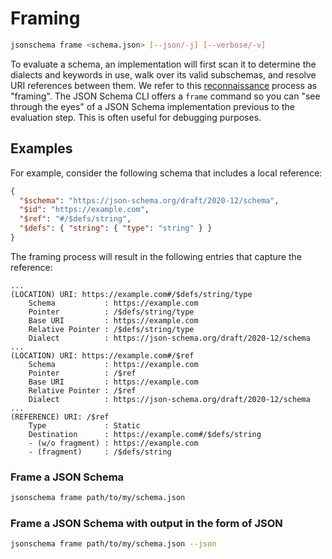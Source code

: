 Framing
=======

```sh
jsonschema frame <schema.json> [--json/-j] [--verbose/-v]
```

To evaluate a schema, an implementation will first scan it to determine the
dialects and keywords in use, walk over its valid subschemas, and resolve URI
references between them. We refer to this
[reconnaissance](https://en.wikipedia.org/wiki/Reconnaissance) process as
"framing". The JSON Schema CLI offers a `frame` command so you can "see through
the eyes" of a JSON Schema implementation previous to the evaluation step. This
is often useful for debugging purposes.

Examples
--------

For example, consider the following schema that includes a local reference:

```json
{
  "$schema": "https://json-schema.org/draft/2020-12/schema",
  "$id": "https://example.com",
  "$ref": "#/$defs/string",
  "$defs": { "string": { "type": "string" } }
}
```

The framing process will result in the following entries that capture the
reference:

```
...
(LOCATION) URI: https://example.com#/$defs/string/type
    Schema           : https://example.com
    Pointer          : /$defs/string/type
    Base URI         : https://example.com
    Relative Pointer : /$defs/string/type
    Dialect          : https://json-schema.org/draft/2020-12/schema
...
(LOCATION) URI: https://example.com#/$ref
    Schema           : https://example.com
    Pointer          : /$ref
    Base URI         : https://example.com
    Relative Pointer : /$ref
    Dialect          : https://json-schema.org/draft/2020-12/schema
...
(REFERENCE) URI: /$ref
    Type             : Static
    Destination      : https://example.com#/$defs/string
    - (w/o fragment) : https://example.com
    - (fragment)     : /$defs/string
```

### Frame a JSON Schema

```sh
jsonschema frame path/to/my/schema.json
```

### Frame a JSON Schema with output in the form of JSON

```sh
jsonschema frame path/to/my/schema.json --json
```
